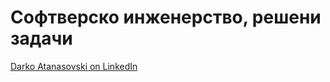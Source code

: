 Софтверско инженерство, решени задачи
===========================================================
[Darko Atanasovski on LinkedIn](http://www.linkedin.com/pub/darko-atanasovski/17/252/35b)